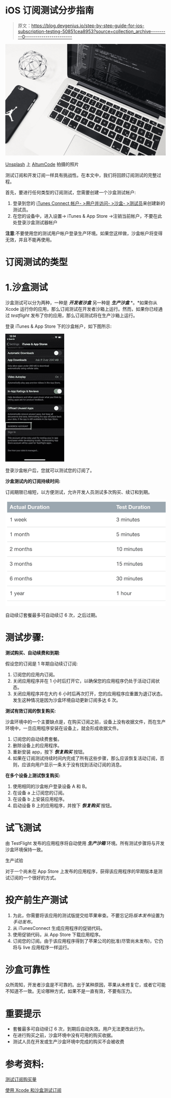 # iOS 订阅测试分步指南

> 原文：<https://blog.devgenius.io/step-by-step-guide-for-ios-subscription-testing-50851cea8953?source=collection_archive---------0----------------------->

![](img/b478c3ce6c18d2326a20c1d93e754b74.png)

[Unsplash](https://unsplash.com/s/photos/swift-programming?utm_source=unsplash&utm_medium=referral&utm_content=creditCopyText) 上 [AltumCode](https://unsplash.com/@altumcode?utm_source=unsplash&utm_medium=referral&utm_content=creditCopyText) 拍摄的照片

测试订阅和开发订阅一样具有挑战性。在本文中，我们将回顾订阅测试的完整过程。

首先，要进行任何类型的订阅测试，您需要创建一个沙盒测试帐户:

1.  登录到您的 [iTunes Connect 帐户- >用户并访问- >沙盒- >测试员](https://appstoreconnect.apple.com/access/testers)来创建新的测试员。
2.  在您的设备中，进入设置-> iTunes & App Store ->注销当前帐户，不要在此处登录沙盒测试器帐户

**注意**:不要使用您的测试用户帐户登录生产环境。如果您这样做，沙盒帐户将变得无效，并且不能再使用。

# 订阅测试的类型

# 1.沙盒测试

沙盒测试可以分为两种，一种是 ***开发者沙盒*** 另一种是 ***生产沙盒*** *。*如果你从 Xcode 运行你的应用，那么订阅测试在开发者沙箱上运行。然而，如果你已经通过 *testflight* 发布了你的应用，那么订阅测试将在生产沙箱上运行。

登录 iTunes & App Store 下的沙盒帐户，如下图所示:

![](img/22b0914cbc82332832e0879bf1986769.png)

登录沙盒帐户后，您就可以测试您的订阅了。

**沙盒测试内的订阅持续时间:**

订阅期限已缩短，以方便测试，允许开发人员测试多次购买、续订和到期。

![](img/e2e5ea776f4e0d17dd63408a8a7d8148.png)

自动续订套餐最多可自动续订 6 次，之后过期。

# 测试步骤:

**测试购买、自动续费和到期**:

假设您的订阅是 1 年期自动续订订阅:

1.  订阅您的应用内订阅。
2.  关闭应用程序并在 1 小时后打开它，以确保您的应用程序仍处于活动订阅状态。
3.  关闭应用程序并在大约 6 小时后再次打开，您的应用程序应重置为退订状态。发生这种情况是因为沙盒环境自动更新订阅多达 6 次。

**测试有效订阅的恢复购买:**

沙盒环境中的一个主要缺点是，在购买订阅之前，设备上没有收据文件，而在生产环境中，一旦应用程序安装在设备上，就会形成收据文件。

1.  订阅您的自动续费套餐。
2.  删除设备上的应用程序。
3.  重新安装 app，按下 ***恢复购买*** 按钮。
4.  如果在订阅测试持续时间内完成了所有这些步骤，那么应该恢复活动订阅，否则，应该向用户显示一条关于没有找到活动订阅的消息。

**在多个设备上测试恢复购买:**

1.  使用相同的沙盒帐户登录设备 A 和 B。
2.  在设备 a 上订阅您的订阅。
3.  在设备 b 上安装应用程序。
4.  启动设备 B 上的应用程序，并按下 ***恢复购买*** 按钮。

# 试飞测试

由 TestFlight 发布的应用程序将自动使用 ***生产沙箱*** 环境。所有测试步骤将与开发沙盒环境保持一致。

生产试验

对于一个尚未在 App Store 上发布的应用程序，获得该应用程序的早期版本是测试订阅的一个很好的方式。

# 投产前生产测试

1.  为此，你需要将该应用的测试版提交给苹果审查。不要忘记将*版本发布*设置为*手动发布。*
2.  从 iTunesConnect 生成应用程序的促销代码。
3.  使用促销代码，从 App Store 下载应用程序。
4.  订阅您的订阅。由于该应用程序得到了苹果公司的批准(尽管尚未发布)，它仍将与 live 应用程序一样运行。

# 沙盒可靠性

众所周知，开发者沙盒是不可靠的。出于某种原因，苹果从未修复它，或者它可能不知道不一致。无论哪种方式，如果不是一直有效，不要有压力。

# 重要提示

*   套餐最多可自动续订 6 次，到期后自动失效。用户无法更改此行为。
*   在进行购买之前，沙盒环境中没有可用的购买收据。
*   测试人员在开发或生产沙盒环境中完成的购买不会被收费

# 参考资料:

[测试订阅购买量](https://help.apple.com/app-store-connect/#/dev7e89e149d)

[使用 Xcode 和沙盒测试订阅](https://developer.apple.com/documentation/storekit/in-app_purchase/testing_at_all_stages_of_development_with_xcode_and_sandbox)